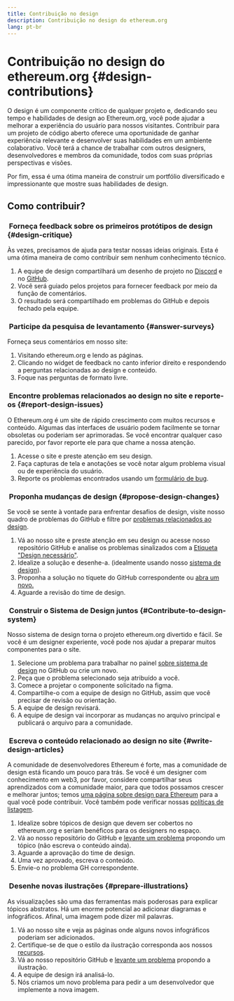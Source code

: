 ```yaml
---
title: Contribuição no design
description: Contribuição no design do ethereum.org
lang: pt-br
---
```


# Contribuição no design do ethereum.org {#design-contributions}

O design é um componente crítico de qualquer projeto e, dedicando seu tempo e habilidades de design ao Ethereum.org, você pode ajudar a melhorar a experiência do usuário para nossos visitantes. Contribuir para um projeto de código aberto oferece uma oportunidade de ganhar experiência relevante e desenvolver suas habilidades em um ambiente colaborativo. Você terá a chance de trabalhar com outros designers, desenvolvedores e membros da comunidade, todos com suas próprias perspectivas e visões.

Por fim, essa é uma ótima maneira de construir um portfólio diversificado e impressionante que mostre suas habilidades de design.

## Como contribuir?

### <Emoji text=":one:" size={1} /> &nbsp;Forneça feedback sobre os primeiros protótipos de design {#design-critique}

Às vezes, precisamos de ajuda para testar nossas ideias originais. Esta é uma ótima maneira de como contribuir sem nenhum conhecimento técnico.

1. A equipe de design compartilhará um desenho de projeto no [Discord](https://discord.com/invite/CetY6Y4) e no [GitHub](https://github.com/ethereum/ethereum-org-website/labels/design%20required%20%F0%9F%8E%A8).
2. Você será guiado pelos projetos para fornecer feedback por meio da função de comentários.
3. O resultado será compartilhado em problemas do GitHub e depois fechado pela equipe.

### <Emoji text=":two:" size={1} /> &nbsp;Participe da pesquisa de levantamento {#answer-surveys}

Forneça seus comentários em nosso site:

1. Visitando ethereum.org e lendo as páginas.
2. Clicando no widget de feedback no canto inferior direito e respondendo a perguntas relacionadas ao design e conteúdo.
3. Foque nas perguntas de formato livre.

### <Emoji text=":three:" size={1} /> &nbsp;Encontre problemas relacionados ao design no site e reporte-os {#report-design-issues}

O Ethereum.org é um site de rápido crescimento com muitos recursos e conteúdo. Algumas das interfaces de usuário podem facilmente se tornar obsoletas ou poderiam ser aprimoradas. Se você encontrar qualquer caso parecido, por favor reporte ele para que chame a nossa atenção.

1. Acesse o site e preste atenção em seu design.
2. Faça capturas de tela e anotações se você notar algum problema visual ou de experiência do usuário.
3. Reporte os problemas encontrados usando um [formulário de bug](https://github.com/ethereum/ethereum-org-website/issues/new/choose).

### <Emoji text=":four:" size={1} /> &nbsp;Proponha mudanças de design {#propose-design-changes}

Se você se sente à vontade para enfrentar desafios de design, visite nosso quadro de problemas do GitHub e filtre por [problemas relacionados ao design](https://github.com/ethereum/ethereum-org-website/labels/design%20required%20%F0%9F%8E%A8).

1. Vá ao nosso site e preste atenção em seu design ou acesse nosso repositório GitHub e analise os problemas sinalizados com a [Etiqueta "Design necessário"](https://github.com/ethereum/ethereum-org-website/labels/design%20required%20%F0%9F%8E%A8).
2. Idealize a solução e desenhe-a. (idealmente usando nosso [sistema de design](https://www.figma.com/community/file/1134414495420383395)).
3. Proponha a solução no tíquete do GitHub correspondente ou [abra um novo.](https://github.com/ethereum/ethereum-org-website/issues/new?assignees=&labels=feature+%3Asparkles%3A&template=feature_request.yaml&title=Feature+request)
4. Aguarde a revisão do time de design.

### <Emoji text=":five:" size={1} /> &nbsp;Construir o Sistema de Design juntos {#Contribute-to-design-system}

Nosso sistema de design torna o projeto ethereum.org divertido e fácil. Se você é um designer experiente, você pode nos ajudar a preparar muitos componentes para o site.

1. Selecione um problema para trabalhar no painel [sobre sistema de design](https://github.com/ethereum/ethereum-org-website/labels/design%20system) no GitHub ou crie um novo.
2. Peça que o problema selecionado seja atribuído a você.
3. Comece a projetar o componente solicitado na figma.
4. Compartilhe-o com a equipe de design no GitHub, assim que você precisar de revisão ou orientação.
5. A equipe de design revisará.
6. A equipe de design vai incorporar as mudanças no arquivo principal e publicará o arquivo para a comunidade.

### <Emoji text=":six:" size={1} /> &nbsp;Escreva o conteúdo relacionado ao design no site {#write-design-articles}

A comunidade de desenvolvedores Ethereum é forte, mas a comunidade de design está ficando um pouco para trás. Se você é um designer com conhecimento em web3, por favor, considere compartilhar seus aprendizados com a comunidade maior, para que todos possamos crescer e melhorar juntos; temos [uma página sobre design para Ethereum](/developers/docs/design-and-ux/) para a qual você pode contribuir. Você também pode verificar nossas [políticas de listagem](/contributing/design/adding-design-resources).

1. Idealize sobre tópicos de design que devem ser cobertos no ethereum.org e seriam benéficos para os designers no espaço.
2. Vá ao nosso repositório do GitHub e [levante um problema](https://github.com/ethereum/ethereum-org-website/issues/new) propondo um tópico (não escreva o conteúdo ainda).
3. Aguarde a aprovação do time de design.
4. Uma vez aprovado, escreva o conteúdo.
5. Envie-o no problema GH correspondente.

### <Emoji text=":seven:" size={1} /> &nbsp;Desenhe novas ilustrações {#prepare-illustrations}

As visualizações são uma das ferramentas mais poderosas para explicar tópicos abstratos. Há um enorme potencial ao adicionar diagramas e infográficos. Afinal, uma imagem pode dizer mil palavras.

1. Vá ao nosso site e veja as páginas onde alguns novos infográficos poderiam ser adicionados.
2. Certifique-se de que o estilo da ilustração corresponda aos nossos [recursos](/assets/).
3. Vá ao nosso repositório GitHub e [levante um problema](https://github.com/ethereum/ethereum-org-website/issues/new) propondo a ilustração.
4. A equipe de design irá analisá-lo.
5. Nós criamos um novo problema para pedir a um desenvolvedor que implemente a nova imagem.
